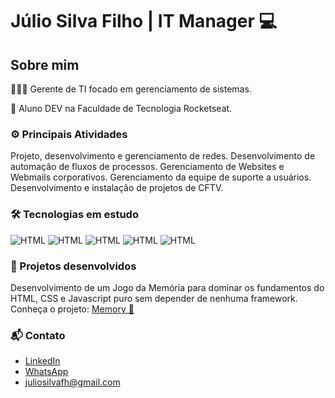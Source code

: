 # Júlio Silva Filho | IT Manager 💻
## Sobre mim

👨🏽‍💻 Gerente de TI focado em gerenciamento de sistemas.

📒 Aluno DEV na Faculdade de Tecnologia Rocketseat.

### ⚙️ Principais Atividades
Projeto, desenvolvimento e gerenciamento de redes.
Desenvolvimento de automação de fluxos de processos.
Gerenciamento de Websites e Webmails corporativos.
Gerenciamento da equipe de suporte a usuários.
Desenvolvimento e instalação de projetos de CFTV.

### 🛠 Tecnologias em estudo
![HTML](https://img.shields.io/badge/-React-000?style=flat&logo=react)
![HTML](https://img.shields.io/badge/-Node.js-000?style=flat&logo=node.js)
![HTML](https://img.shields.io/badge/-Javascript-000?style=flat&logo=javascript)
![HTML](https://img.shields.io/badge/-css3-000?style=flat&logo=css)
![HTML](https://img.shields.io/badge/-HTML-000?style=flat&logo=html5)

### 💾 Projetos desenvolvidos
Desenvolvimento de um Jogo da Memória para dominar os fundamentos do HTML, CSS e Javascript puro sem depender de nenhuma framework. Conheça o projeto: [Memory 🧠](https://github.com/julio-fh/memory)

### 📬 Contato
- [LinkedIn](https://www.linkedin.com/in/juliosilvafilho/)
- [WhatsApp](https://wa.me/5586994051636)
- juliosilvafh@gmail.com
